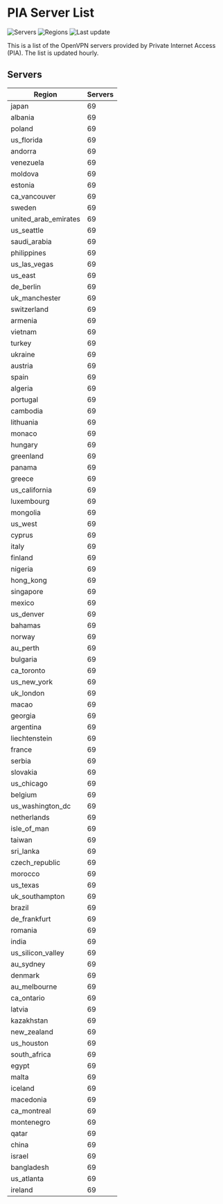 # PIA Server List

![Servers](https://img.shields.io/badge/servers-6,693-blue) ![Regions](https://img.shields.io/badge/regions-97-blue) ![Last update](https://img.shields.io/badge/last_updated-Sun_Apr_28_19:00:34_GMT_2024-blue)

This is a list of the OpenVPN servers provided by Private Internet Access (PIA). The list is updated hourly.

## Servers
| Region               | Servers |
|----------------------|---------|
| japan | 69 |
| albania | 69 |
| poland | 69 |
| us_florida | 69 |
| andorra | 69 |
| venezuela | 69 |
| moldova | 69 |
| estonia | 69 |
| ca_vancouver | 69 |
| sweden | 69 |
| united_arab_emirates | 69 |
| us_seattle | 69 |
| saudi_arabia | 69 |
| philippines | 69 |
| us_las_vegas | 69 |
| us_east | 69 |
| de_berlin | 69 |
| uk_manchester | 69 |
| switzerland | 69 |
| armenia | 69 |
| vietnam | 69 |
| turkey | 69 |
| ukraine | 69 |
| austria | 69 |
| spain | 69 |
| algeria | 69 |
| portugal | 69 |
| cambodia | 69 |
| lithuania | 69 |
| monaco | 69 |
| hungary | 69 |
| greenland | 69 |
| panama | 69 |
| greece | 69 |
| us_california | 69 |
| luxembourg | 69 |
| mongolia | 69 |
| us_west | 69 |
| cyprus | 69 |
| italy | 69 |
| finland | 69 |
| nigeria | 69 |
| hong_kong | 69 |
| singapore | 69 |
| mexico | 69 |
| us_denver | 69 |
| bahamas | 69 |
| norway | 69 |
| au_perth | 69 |
| bulgaria | 69 |
| ca_toronto | 69 |
| us_new_york | 69 |
| uk_london | 69 |
| macao | 69 |
| georgia | 69 |
| argentina | 69 |
| liechtenstein | 69 |
| france | 69 |
| serbia | 69 |
| slovakia | 69 |
| us_chicago | 69 |
| belgium | 69 |
| us_washington_dc | 69 |
| netherlands | 69 |
| isle_of_man | 69 |
| taiwan | 69 |
| sri_lanka | 69 |
| czech_republic | 69 |
| morocco | 69 |
| us_texas | 69 |
| uk_southampton | 69 |
| brazil | 69 |
| de_frankfurt | 69 |
| romania | 69 |
| india | 69 |
| us_silicon_valley | 69 |
| au_sydney | 69 |
| denmark | 69 |
| au_melbourne | 69 |
| ca_ontario | 69 |
| latvia | 69 |
| kazakhstan | 69 |
| new_zealand | 69 |
| us_houston | 69 |
| south_africa | 69 |
| egypt | 69 |
| malta | 69 |
| iceland | 69 |
| macedonia | 69 |
| ca_montreal | 69 |
| montenegro | 69 |
| qatar | 69 |
| china | 69 |
| israel | 69 |
| bangladesh | 69 |
| us_atlanta | 69 |
| ireland | 69 |